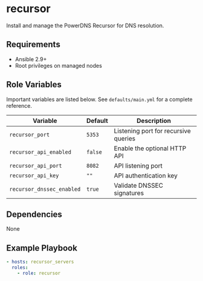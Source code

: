 # recursor

Install and manage the PowerDNS Recursor for DNS resolution.

## Requirements
- Ansible 2.9+
- Root privileges on managed nodes

## Role Variables
Important variables are listed below. See `defaults/main.yml` for a complete reference.

| Variable | Default | Description |
|----------|---------|-------------|
| `recursor_port` | `5353` | Listening port for recursive queries |
| `recursor_api_enabled` | `false` | Enable the optional HTTP API |
| `recursor_api_port` | `8082` | API listening port |
| `recursor_api_key` | `""` | API authentication key |
| `recursor_dnssec_enabled` | `true` | Validate DNSSEC signatures |

## Dependencies
None

## Example Playbook
```yaml
- hosts: recursor_servers
  roles:
    - role: recursor
```

